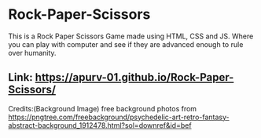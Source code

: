 # Rock-Paper-Scissors
This is a Rock Paper Scissors Game  made using HTML, CSS and JS. Where you can play with computer and see if they are advanced enough to rule over humanity.
## Link: https://apurv-01.github.io/Rock-Paper-Scissors/


Credits:(Background Image)
free background photos from https://pngtree.com/freebackground/psychedelic-art-retro-fantasy-abstract-background_1912478.html?sol=downref&id=bef
